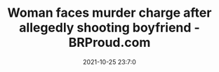---
"title": "Woman faces murder charge after allegedly shooting boyfriend - BRProud.com"
"date": "2021-10-25 23:7:0"
"feed_name": "GOOGLENEWSCONSTRUCTION"
"feed_website": "https://news.google.com/search?q=construction%2Bincident&hl=en-US&gl=US&ceid=US:en"
"feed_rss": "https://news.google.com/rss/search?q=construction%2Bincident&hl=en-US&gl=US&ceid=US:en"
"link": "https://www.brproud.com/video/woman-faces-murder-charge-after-allegedly-shooting-boyfriend/7094928/"
"source": "{'href': 'https://www.brproud.com', 'title': 'BRProud.com'}"
"file": "_posts/2021-1-1-4161259e0b262ccb2287349d1dc71b721bc019bb.md"
"accident": "1"
"drilling": "0"
"dead": "1"
"injured": "0"
"arrested": "0"
"place": "unknown place"
"where": "unknown site"
"causes": "murder"
"place_uri": "unknown place"
---